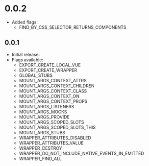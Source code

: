 # 0.0.2

- Added flags:
  - FIND_BY_CSS_SELECTOR_RETURNS_COMPONENTS

## 0.0.1

- Initial release.
- Flags available:
  - EXPORT_CREATE_LOCAL_VUE
  - EXPORT_CREATE_WRAPPER
  - GLOBAL_STUBS
  - MOUNT_ARGS_CONTEXT_ATTRS
  - MOUNT_ARGS_CONTEXT_CHILDREN
  - MOUNT_ARGS_CONTEXT_CLASS
  - MOUNT_ARGS_CONTEXT_ON
  - MOUNT_ARGS_CONTEXT_PROPS
  - MOUNT_ARGS_LISTENERS
  - MOUNT_ARGS_MOCKS
  - MOUNT_ARGS_PROVIDE
  - MOUNT_ARGS_SCOPED_SLOTS
  - MOUNT_ARGS_SCOPED_SLOTS_THIS
  - MOUNT_ARGS_STUBS
  - WRAPPER_ATTRIBUTES_DISABLED
  - WRAPPER_ATTRIBUTES_VALUE
  - WRAPPER_DESTROY
  - WRAPPER_DO_NOT_INCLUDE_NATIVE_EVENTS_IN_EMITTED
  - WRAPPER_FIND_ALL
